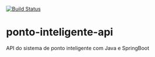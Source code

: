[![Build Status](https://travis-ci.org/fernandodpcarvalho/ponto-inteligente-api.svg?branch=master)](https://travis-ci.org/fernandodpcarvalho/ponto-inteligente-api)

# ponto-inteligente-api
API do sistema de ponto inteligente com Java e SpringBoot
